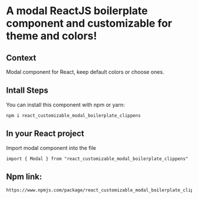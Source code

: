 # A modal ReactJS boilerplate component and customizable for theme and colors!

## Context

Modal component for React, keep default colors or choose ones.

## Intall Steps

You can install this component with npm or yarn:

```
npm i react_customizable_modal_boilerplate_clippens
```


## In your React project

Import modal component into the file

```
import { Modal } from "react_customizable_modal_boilerplate_clippens" 
```

## Npm link:

```
https://www.npmjs.com/package/react_customizable_modal_boilerplate_clippens
```

